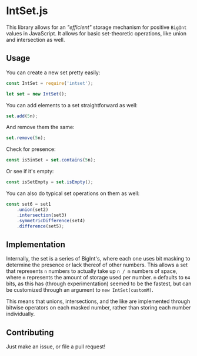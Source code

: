 IntSet.js
===========

This library allows for an _"efficient"_ storage mechanism for positive `BigInt` values in
JavaScript. It allows for basic set-theoretic operations, like union and intersection as well.

Usage
------

You can create a new set pretty easily:

```js
const IntSet = require('intset');

let set = new IntSet();
```

You can add elements to a set straightforward as well:

```js
set.add(5n);
```

And remove them the same:

```js
set.remove(5n);
```

Check for presence:

```js
const is5inSet = set.contains(5n);
```

Or see if it's empty:

```js
const isSetEmpty = set.isEmpty();
```

You can also do typical set operations on them as well:

```js
const set6 = set1
    .union(set2)
    .intersection(set3)
    .symmetricDifference(set4)
    .difference(set5);
```

Implementation
-----------------

Internally, the set is a series of BigInt's, where each one uses bit masking to determine the
presence or lack thereof of other numbers. This allows a set that represents `n` numbers to
actually take up `n / m` numbers of space, where `m` represents the amount of storage used
per number. `m` defaults to `64` bits, as this has (through experimentation) seemed to be
the fastest, but can be customized through an argument to `new IntSet(customM)`.

This means that unions, intersections, and the like are implemented through bitwise
operators on each masked number, rather than storing each number individually.

Contributing
---------------

Just make an issue, or file a pull request!

